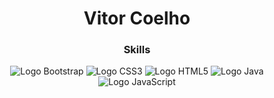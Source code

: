 <header>
  <h1 align="center">Vitor Coelho</h1>
<header>

<div>
  <h3>Skills</h3>
  <img src="https://img.shields.io/badge/Bootstrap-563D7C?style=for-the-badge&logo=bootstrap&logoColor=white" alt="Logo Bootstrap">
  <img src="https://img.shields.io/badge/CSS3-1572B6?style=for-the-badge&logo=css3&logoColor=white" alt="Logo CSS3">
  <img src="https://img.shields.io/badge/HTML5-E34F26?style=for-the-badge&logo=html5&logoColor=white" alt="Logo HTML5">
  <img src="https://img.shields.io/badge/Java-ED8B00?style=for-the-badge&logo=java&logoColor=white" alt="Logo Java">
  <img src="https://img.shields.io/badge/JavaScript-F7DF1E?style=for-the-badge&logo=javascript&logoColor=black" alt="Logo JavaScript">
</div>



